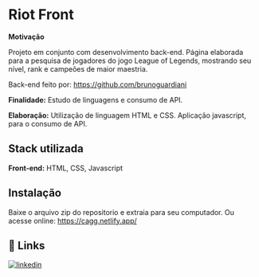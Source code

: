 # Riot Front

**Motivação**

Projeto em conjunto com desenvolvimento back-end. Página elaborada para a pesquisa de jogadores do jogo League of Legends, mostrando seu nível, rank e campeões de maior maestria.

Back-end feito por: https://github.com/brunoguardiani

**Finalidade:** Estudo de linguagens e consumo de API.

**Elaboração:** Utilização de linguagem HTML e CSS. Aplicação javascript, para o consumo de API.


## Stack utilizada

**Front-end:** HTML, CSS, Javascript




## Instalação

Baixe o arquivo zip do repositorio e extraia para seu computador. Ou acesse online: https://cagg.netlify.app/


    
## 🔗 Links
[![linkedin](https://img.shields.io/badge/linkedin-0A66C2?style=for-the-badge&logo=linkedin&logoColor=white)](https://www.linkedin.com/in/rodrigo-moreira-294b17192/)
